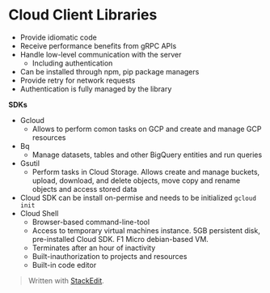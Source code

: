
# Cloud Client Libraries

- Provide idiomatic code
- Receive performance benefits from gRPC APIs
- Handle low-level communication with the server
	- Including authentication
- Can be installed through npm, pip package managers
- Provide retry for network requests
- Authentication is fully managed by the library

**SDKs**
- Gcloud
	- Allows to perform comon tasks on GCP and create and manage GCP resources
- Bq
	- Manage datasets, tables and other BigQuery entities and run queries
- Gsutil
	- Perform tasks in Cloud Storage. Allows create and manage buckets, upload, download, and delete objects, move copy and rename objects and access stored data
- Cloud SDK can be install on-permise and needs to be initialized `gcloud init`
- Cloud Shell
	- Browser-based command-line-tool
	- Access to temporary virtual machines instance. 5GB persistent disk, pre-installed Cloud SDK. F1 Micro debian-based VM.
	- Terminates after an hour of inactivity
	- Built-inauthorization to projects and resources
	- Built-in code editor
> Written with [StackEdit](https://stackedit.io/).
<!--stackedit_data:
eyJoaXN0b3J5IjpbLTE1MDU0NTIzNzZdfQ==
-->
